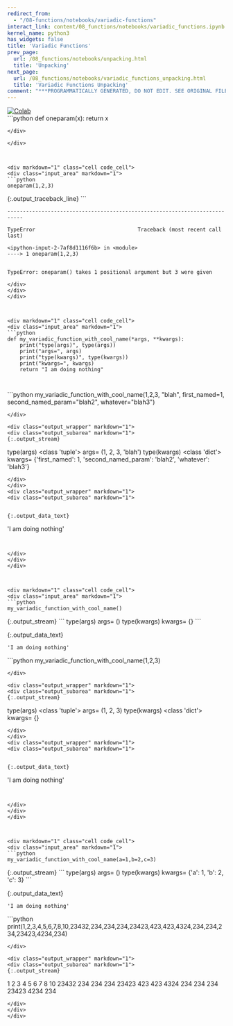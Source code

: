 ```yaml
---
redirect_from:
  - "/08-functions/notebooks/variadic-functions"
interact_link: content/08_functions/notebooks/variadic_functions.ipynb
kernel_name: python3
has_widgets: false
title: 'Variadic Functions'
prev_page:
  url: /08_functions/notebooks/unpacking.html
  title: 'Unpacking'
next_page:
  url: /08_functions/notebooks/variadic_functions_unpacking.html
  title: 'Variadic Functions Unpacking'
comment: "***PROGRAMMATICALLY GENERATED, DO NOT EDIT. SEE ORIGINAL FILES IN /content***"
---
```

<a href="https://colab.research.google.com/github/aviadr1/learn-python/blob/master/content/08_functions/notebooks/variadic_functions.ipynb" target="_blank">
<img src="https://colab.research.google.com/assets/colab-badge.svg" 
     title="Open this file in Google Colab" alt="Colab"/>
</a>




<div markdown="1" class="cell code_cell">
<div class="input_area" markdown="1">
```python
def oneparam(x):
    return x

```
</div>

</div>



<div markdown="1" class="cell code_cell">
<div class="input_area" markdown="1">
```python
oneparam(1,2,3)

```
</div>

<div class="output_wrapper" markdown="1">
<div class="output_subarea" markdown="1">
{:.output_traceback_line}
```

    ---------------------------------------------------------------------------

    TypeError                                 Traceback (most recent call last)

    <ipython-input-2-7af8d1116f6b> in <module>
    ----> 1 oneparam(1,2,3)
    

    TypeError: oneparam() takes 1 positional argument but 3 were given


```
</div>
</div>
</div>



<div markdown="1" class="cell code_cell">
<div class="input_area" markdown="1">
```python
def my_variadic_function_with_cool_name(*args, **kwargs):
    print("type(args)", type(args))
    print("args=", args)
    print("type(kwargs)", type(kwargs))
    print("kwargs=", kwargs)
    return "I am doing nothing"



```
</div>

</div>



<div markdown="1" class="cell code_cell">
<div class="input_area" markdown="1">
```python
my_variadic_function_with_cool_name(1,2,3, "blah", first_named=1, second_named_param="blah2", whatever="blah3")

```
</div>

<div class="output_wrapper" markdown="1">
<div class="output_subarea" markdown="1">
{:.output_stream}
```
type(args) <class 'tuple'>
args= (1, 2, 3, 'blah')
type(kwargs) <class 'dict'>
kwargs= {'first_named': 1, 'second_named_param': 'blah2', 'whatever': 'blah3'}
```
</div>
</div>
<div class="output_wrapper" markdown="1">
<div class="output_subarea" markdown="1">


{:.output_data_text}
```
'I am doing nothing'
```


</div>
</div>
</div>



<div markdown="1" class="cell code_cell">
<div class="input_area" markdown="1">
```python
my_variadic_function_with_cool_name()

```
</div>

<div class="output_wrapper" markdown="1">
<div class="output_subarea" markdown="1">
{:.output_stream}
```
type(args) <class 'tuple'>
args= ()
type(kwargs) <class 'dict'>
kwargs= {}
```
</div>
</div>
<div class="output_wrapper" markdown="1">
<div class="output_subarea" markdown="1">


{:.output_data_text}
```
'I am doing nothing'
```


</div>
</div>
</div>



<div markdown="1" class="cell code_cell">
<div class="input_area" markdown="1">
```python
my_variadic_function_with_cool_name(1,2,3)

```
</div>

<div class="output_wrapper" markdown="1">
<div class="output_subarea" markdown="1">
{:.output_stream}
```
type(args) <class 'tuple'>
args= (1, 2, 3)
type(kwargs) <class 'dict'>
kwargs= {}
```
</div>
</div>
<div class="output_wrapper" markdown="1">
<div class="output_subarea" markdown="1">


{:.output_data_text}
```
'I am doing nothing'
```


</div>
</div>
</div>



<div markdown="1" class="cell code_cell">
<div class="input_area" markdown="1">
```python
my_variadic_function_with_cool_name(a=1,b=2,c=3)

```
</div>

<div class="output_wrapper" markdown="1">
<div class="output_subarea" markdown="1">
{:.output_stream}
```
type(args) <class 'tuple'>
args= ()
type(kwargs) <class 'dict'>
kwargs= {'a': 1, 'b': 2, 'c': 3}
```
</div>
</div>
<div class="output_wrapper" markdown="1">
<div class="output_subarea" markdown="1">


{:.output_data_text}
```
'I am doing nothing'
```


</div>
</div>
</div>



<div markdown="1" class="cell code_cell">
<div class="input_area" markdown="1">
```python
print(1,2,3,4,5,6,7,8,10,23432,234,234,234,23423,423,423,4324,234,234,234,23423,4234,234)

```
</div>

<div class="output_wrapper" markdown="1">
<div class="output_subarea" markdown="1">
{:.output_stream}
```
1 2 3 4 5 6 7 8 10 23432 234 234 234 23423 423 423 4324 234 234 234 23423 4234 234
```
</div>
</div>
</div>

